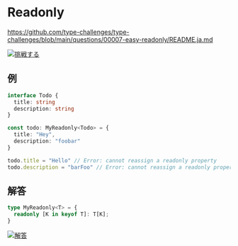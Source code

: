 # Readonly

https://github.com/type-challenges/type-challenges/blob/main/questions/00007-easy-readonly/README.ja.md

<a href="https://tsch.js.org/7/play/ja" target="_blank"><img src="https://img.shields.io/badge/挑戦する-3178c6?logo=typescript&logoColor=white" alt="挑戦する"/></a>

## 例

```ts
interface Todo {
  title: string
  description: string
}

const todo: MyReadonly<Todo> = {
  title: "Hey",
  description: "foobar"
}

todo.title = "Hello" // Error: cannot reassign a readonly property
todo.description = "barFoo" // Error: cannot reassign a readonly property
```

## 解答

```ts
type MyReadonly<T> = {
  readonly [K in keyof T]: T[K];
}
```

<a href="https://www.typescriptlang.org/play?#code/PQKgUABBDsELQQEoFMCGATA9gOwDYE9J44TSiAjfCAQWwBcALHKgMQFcIAKAAVXoDM2ASggBiQLhKgLF8x5NgEtcdOHOxiATmix4qozOQBWyAMZKA1snwBnMEVF2IgK5jA8qo2ogEV9A-gyAe+I+A7BkDR6oBnDIA-DIBjDIDFDIBXDBEABigYOAQAPAAqAHwxgEkMgP7ygBSugNoMgFoMgIAMMSkxEL6AmgyAngyAZgy+gOsMgLcMgIsMEZmAtVEegGvKgFEMgEA6uYDWDFWA0Qz+mYD52oCjEYDqDIB+DFWAQAyzgKoMgDEMgPoM-k1tEYD2DICxioBOSn2Ayvp1gOYMgLIMC-mAyQzLrhCA0fKAEgyADgyAWP8vMf90axQFR0ZBqfioIzICApTBYCAAbyIUDocjouGQAC4IJY6GoVABzZEQdDISxGfEAB1ROGxuPx2CJUAAvi8jDhcRA6HDMNiALL4eJaZKwrBpCAAXkRxNR6KxEAARAAJCwKgA0xNJ5KpNOw2IV-EwelQagVRFZRG5WAAdLKMZLFSrcLhMAqIMBgBAAKJqNSYNTYox8bCYOgQDSoSyWOQE1SocOaRJUSl+ylguiEFE861ailyalyHAOhXkE0sI1uj3e33+wPB0MJyPR2MQeMR4XJ1PpzMQf4xF7igDiaKVbHIV0AXR6AWKjxt8GHQ6JTLJiPYCjAxrfpLNb-QTgNBgPpUGAQMAbKAIAB9a83283iCAZQYH8NAM0MwUAkwyZQAYUYBTRSvd4Ay8IFPGwMzTCABSFJNUnFKUkSgdskwgABtABpCAVAgcx8EwfgYQAXWxFI0PwgBuMALQvQCAIgUJAE6GQAJhkARoZgjo-9qPvEC5AAW0pf0wzA6EEW9ABHNhUFwNVvQADzTEwIGZCB+D9biIAAcm4QS4HXCSMUZMlgDYVFcEsNTQPwcCg0sMkHWQogvVk4w6CSL0xIkpJIMTbRUh5ABGNIpKg7zRUwfy0gCsB8JsEEwQhKEYT86UUTRDE6TxQkiFzHVCz1HF0sZIh2V4jFQXQbFyCNDE+CIbjkDoVBsXgqBWyMpgAzyhkmQUijzxAdiOKAwBCa18OjQkAYYZGn6jjgLPUAiHFQBjyMAFW9MkAR0VAEhzWd50XZdV3JDctx3NQ9wPPhLAAdzBQ9jygRaVsAaMixjnBclxXYA1wO7dd33YBLEwXAjJyoEIHFQBdBl8QA1uV8QAmqMAGQznp2t6Ps3L7juuk8zyAA" target="_blank"><img src="https://img.shields.io/badge/解答-3178c6?logo=typescript&logoColor=white" alt="解答"/></a>

